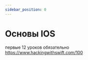 ```yaml
---
sidebar_position: 0
---
```


# Основы IOS


первые 12 уроков обязательно  
https://www.hackingwithswift.com/100


